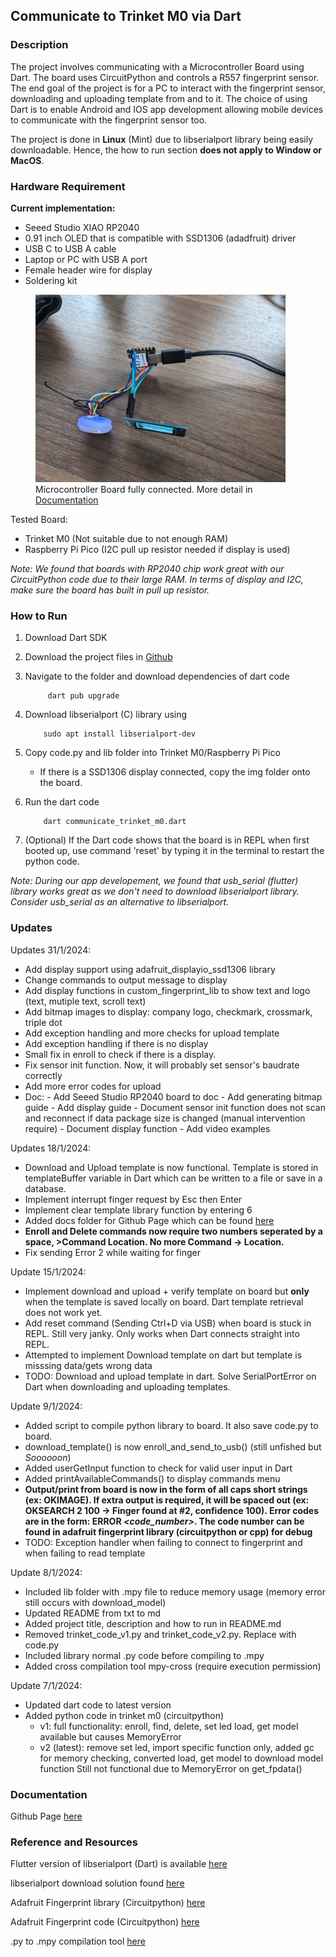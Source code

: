 ## **Communicate to Trinket M0 via Dart**

### Description

The project involves communicating with a Microcontroller Board using Dart. The board uses CircuitPython and controls a R557 fingerprint sensor. The end goal of the project is for a PC to interact with the fingerprint sensor, downloading and uploading template from and to it. The choice of using Dart is to enable Android and IOS app development allowing mobile devices to communicate with the fingerprint sensor too.

The project is done in **Linux** (Mint) due to libserialport library being easily downloadable. Hence, the how to run section **does not apply to Window or MacOS**.

### Hardware Requirement

**Current implementation:**

* Seeed Studio XIAO RP2040
* 0.91 inch OLED that is compatible with SSD1306 (adadfruit) driver
* USB C to USB A cable
* Laptop or PC with USB A port
* Female header wire for display
* Soldering kit

<figure>
    <img src="./finished_product.jpg" width="400" height="300"
         alt="product">
    <figcaption>Microcontroller Board fully connected. More detail in <a href="https://superstupidness.github.io/trinket_m0_communicate/pythondoc/">Documentation</a></figcaption>
    <p>
    </p>
</figure>

Tested Board:

* Trinket M0 (Not suitable due to not enough RAM)
* Raspberry Pi Pico (I2C pull up resistor needed if display is used)

*Note: We found that boards with RP2040 chip work great with our CircuitPython code due to their large RAM. In terms of display and I2C, make sure the board has built in pull up resistor.*

### How to Run

1. Download Dart SDK
2. Download the project files in [Github](https://github.com/SuperStupidness/trinket_m0_communicate/tree/main)
3. Navigate to the folder and download dependencies of dart code

            dart pub upgrade

4.  Download libserialport (C) library using

            sudo apt install libserialport-dev

5.  Copy code.py and lib folder into Trinket M0/Raspberry Pi Pico

      * If there is a SSD1306 display connected, copy the img folder onto the board.

6.  Run the dart code

            dart communicate_trinket_m0.dart

7.  (Optional) If the Dart code shows that the board is in REPL when first booted up, use command 'reset' by typing it in the terminal to restart the python code.

*Note: During our app developement, we found that usb_serial (flutter) library works great as we don't need to download libserialport library. Consider usb_serial as an alternative to libserialport.*

### Updates

Updates 31/1/2024:
- Add display support using adafruit_displayio_ssd1306 library
- Change commands to output message to display
- Add display functions in custom_fingerprint_lib to show text and logo (text, mutiple text, scroll text)
- Add bitmap images to display: company logo, checkmark, crossmark, triple dot
- Add exception handling and more checks for upload template
- Add exception handling if there is no display
- Small fix in enroll to check if there is a display.
- Fix sensor init function. Now, it will probably set sensor's baudrate correctly
- Add more error codes for upload
- Doc:
      - Add Seeed Studio RP2040 board to doc
      - Add generating bitmap guide
      - Add display guide
      - Document sensor init function does not scan and reconnect if data package size is changed (manual intervention require)
      - Document display function
      - Add video examples

Updates 18/1/2024:
- Download and Upload template is now functional. Template is stored in templateBuffer variable in Dart which can be written to a file or save in a database.
- Implement interrupt finger request by Esc then Enter
- Implement clear template library function by entering 6
- Added docs folder for Github Page which can be found [here](https://superstupidness.github.io/trinket_m0_communicate/)
- **Enroll and Delete commands now require two numbers seperated by a space, >Command Location. No more Command -> Location.**
- Fix sending Error 2 while waiting for finger

Update 15/1/2024:
- Implement download and upload + verify template on board but **only** when the template is saved locally on board. Dart template retrieval does not work yet.
- Add reset command (Sending Ctrl+D via USB) when board is stuck in REPL. Still very janky. Only works when Dart connects straight into REPL.
- Attempted to implement Download template on dart but template is misssing data/gets wrong data
- TODO: Download and upload template in dart. Solve SerialPortError on Dart when downloading and uploading templates.

Update 9/1/2024:
- Added script to compile python library to board. It also save code.py to board.
- download\_template() is now enroll\_and\_send\_to_usb() (still unfished but _Soooooon_)
- Added userGetInput function to check for valid user input in Dart
- Added printAvailableCommands() to display commands menu
- **Output/print from board is now in the form of all caps short strings (ex: OKIMAGE). If extra output is required, it will be spaced out (ex: OKSEARCH 2 100 -> Finger found at #2, confidence 100). Error codes are in the form: ERROR _\<code\_number\>_. The code number can be found in adafruit fingerprint library (circuitpython or cpp) for debug**
- TODO: Exception handler when failing to connect to fingerprint and when failing to read template

Update 8/1/2024:
- Included lib folder with .mpy file to reduce memory usage (memory error still occurs with download_model)
- Updated README from txt to md
- Added project title, description and how to run in README.md
- Removed trinket_code_v1.py and trinket_code_v2.py. Replace with code.py
- Included library normal .py code before compiling to .mpy
- Added cross compilation tool mpy-cross (require execution permission)

Update 7/1/2024:
- Updated dart code to latest version
- Added python code in trinket m0 (circuitpython)
    + v1: full functionality: enroll, find, delete, set led
          load, get model available but causes MemoryError
    + v2 (latest): remove set led, import specific function only, added gc for
          memory checking, converted load, get model to download model function
          Still not functional due to MemoryError on get_fpdata()

### Documentation

Github Page [here](https://superstupidness.github.io/trinket_m0_communicate/)

### Reference and Resources
Flutter version of libserialport (Dart) is available [here](https://pub.dev/packages/flutter_libserialport)

libserialport download solution found [here](https://stackoverflow.com/questions/73387868/libserial-is-not-detected-in-my-dart-programm)

Adafruit Fingerprint library (Circuitpython) [here](https://github.com/adafruit/Adafruit_CircuitPython_Fingerprint/blob/main/adafruit_fingerprint.py)

Adafruit Fingerprint code (Circuitpython) [here](https://learn.adafruit.com/adafruit-optical-fingerprint-sensor/circuitpython)

.py to .mpy compilation tool [here](https://learn.adafruit.com/welcome-to-circuitpython/frequently-asked-questions)


